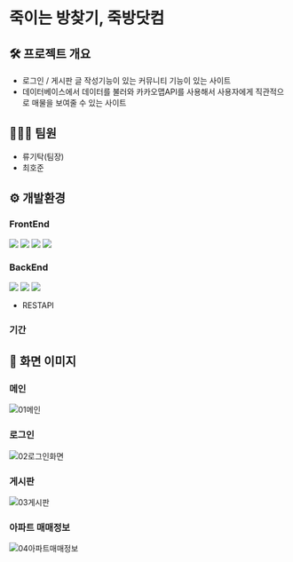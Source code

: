 # 죽이는 방찾기, 죽방닷컴

## 🛠 프로젝트 개요
- 로그인 / 게시판 글 작성기능이 있는 커뮤니티 기능이 있는 사이트
- 데이터베이스에서 데이터를 불러와 카카오맵API를 사용해서 사용자에게 직관적으로 매물을 보여줄 수 있는 사이트

## 👨‍👨‍👦 팀원
- 류기탁(팀장)
- 최호준

## ⚙ 개발환경
### FrontEnd
<img src="https://img.shields.io/badge/HTML5-E34F26?style=flat-square&logo=HTML5&logoColor=white"/></a> <a target="_blank"><img src="https://img.shields.io/badge/CSS3-1572B6?style=flat-square&logo=CSS3&logoColor=white"/></a> <img src="https://img.shields.io/badge/JavaScript-F7DF1E?style=flat-square&logo=JavaScript&logoColor=white"/></a> <img src="https://img.shields.io/badge/Vue.js-4FC08D?style=flat-square&logo=Vue.js&logoColor=white"/></a>   

### BackEnd
<a target="_blank"><img src="https://img.shields.io/badge/Java-007396?style=flat-square&logo=Java&logoColor=white"/></a> <a target="_blank"><a target="_blank"> <a target="_blank"><img src="https://img.shields.io/badge/SpringBoot-6DB33F?style=flat-square&logo=SpringBoot&logoColor=white"/></a> <a target="_blank"> <a target="_blank"><img src="https://img.shields.io/badge/MySQL-4479A1?style=flat-square&logo=MySQL&logoColor=white"/></a> <a target="_blank">

- RESTAPI 

### 기간
  
## 👀 화면 이미지
### 메인

![01메인](https://user-images.githubusercontent.com/55683134/146360027-a7ab9a1d-a5ac-4d1a-892d-4b982b05002f.png)

### 로그인

  ![02로그인화면](https://user-images.githubusercontent.com/55683134/146360467-be41bfcb-2ee6-47ff-92ae-9f1dd24918cd.PNG)

  ### 게시판
  
  ![03게시판](https://user-images.githubusercontent.com/55683134/146360892-6eccd7fc-27ca-4266-9add-b9bda8e4a586.png)

  ### 아파트 매매정보
![04아파트매매정보](https://user-images.githubusercontent.com/55683134/146362008-0950e3ad-1faa-46f3-9ca4-da265211e426.png)

